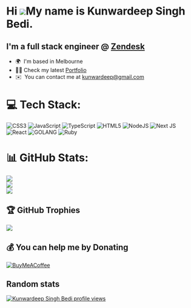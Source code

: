 Hi ![](https://user-images.githubusercontent.com/18350557/176309783-0785949b-9127-417c-8b55-ab5a4333674e.gif)My name is Kunwardeep Singh Bedi.
======================================================================================================================================

I'm a full stack engineer @ [Zendesk](https://www.zendesk.com/au/)
-------------------------

- 🌍  I'm based in Melbourne
- 👨‍💻 Check my latest  [Portfolio](https://kunwardeep.com/)
- ✉️  You can contact me at [kunwardeep@gmail.com](mailto:kunwardeep@gmail.com)


# 💻 Tech Stack:
![CSS3](https://img.shields.io/badge/css3-%231572B6.svg?style=for-the-badge&logo=css3&logoColor=white) ![JavaScript](https://img.shields.io/badge/javascript-%23323330.svg?style=for-the-badge&logo=javascript&logoColor=%23F7DF1E) ![TypeScript](https://img.shields.io/badge/typescript-%23007ACC.svg?style=for-the-badge&logo=typescript&logoColor=white) ![HTML5](https://img.shields.io/badge/html5-%23E34F26.svg?style=for-the-badge&logo=html5&logoColor=white) ![NodeJS](https://img.shields.io/badge/node.js-6DA55F?style=for-the-badge&logo=node.js&logoColor=white) ![Next JS](https://img.shields.io/badge/Next-black?style=for-the-badge&logo=next.js&logoColor=white) ![React](https://img.shields.io/badge/react-%2320232a.svg?style=for-the-badge&logo=react&logoColor=%2361DAFB) ![GOLANG](https://img.shields.io/badge/golang-%23F24E1E.svg?style=for-the-badge&logo=go&logoColor=white) ![Ruby](https://img.shields.io/badge/Ruby-%23593d88.svg?style=for-the-badge&logo=ruby&logoColor=white)

# 📊 GitHub Stats:
![](https://github-readme-stats.vercel.app/api?username=KUNWARDEEP&theme=default&hide_border=false&include_all_commits=true&count_private=true)<br/>
![](https://github-readme-streak-stats.herokuapp.com/?user=KUNWARDEEP&theme=default&hide_border=false)<br/>
![](https://github-readme-stats.vercel.app/api/top-langs/?username=KUNWARDEEP&theme=default&hide_border=false&include_all_commits=true&count_private=true&layout=compact)

## 🏆 GitHub Trophies
![](https://github-profile-trophy.vercel.app/?username=KUNWARDEEP&theme=radical&no-frame=false&no-bg=true&margin-w=4)



## 💰 You can help me by Donating
[![BuyMeACoffee](https://img.shields.io/badge/Buy%20Me%20a%20Coffee-ffdd00?style=for-the-badge&logo=buy-me-a-coffee&logoColor=black)](https://buymeacoffee.com/kunwardeep)

## Random stats
[![Kunwardeep Singh Bedi profile views](https://u8views.com/api/v1/github/profiles/13211086/views/day-week-month-total-count.svg)](https://u8views.com/github/kunwardeep)
